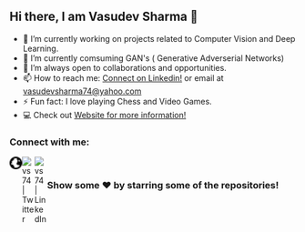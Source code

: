 ## Hi there, I am Vasudev Sharma 👋

- 🔭 I’m currently working on projects related to Computer Vision and Deep Learning. 
- 🌱 I’m currently comsuming GAN's ( Generative Adverserial Networks)
- 👯 I’m always open to collaborations and opportunities. 
- 📫 How to reach me: [Connect on Linkedin!](https://www.linkedin.com/in/vs74/) or email at vasudevsharma74@yahoo.com
- ⚡ Fun fact: I love playing Chess and Video Games. 
- 💻 Check out [Website for more information!](https://vs74.github.io/)


### Connect with me:

[<img align="left" alt="vs74" width="22px" src="https://raw.githubusercontent.com/iconic/open-iconic/master/svg/globe.svg" />][website]
[<img align="left" alt="vs74 | Twitter" width="22px" src="https://cdn.jsdelivr.net/npm/simple-icons@v3/icons/twitter.svg" />][twitter]
[<img align="left" alt="vs74 | LinkedIn" width="22px" src="https://cdn.jsdelivr.net/npm/simple-icons@v3/icons/linkedin.svg" />][linkedin]



[website]: https://vs74.github.io/
[twitter]: https://twitter.com/vasudev_vasudev
[linkedin]: https://www.linkedin.com/in/vs74/

<br/>



### Show some ❤️ by starring some of the repositories!
